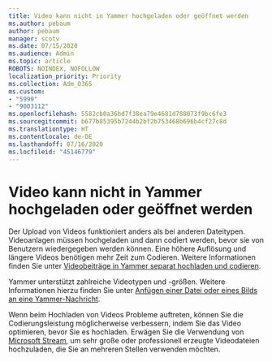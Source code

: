 ```yaml
---
title: Video kann nicht in Yammer hochgeladen oder geöffnet werden
ms.author: pebaum
author: pebaum
manager: scotv
ms.date: 07/15/2020
ms.audience: Admin
ms.topic: article
ROBOTS: NOINDEX, NOFOLLOW
localization_priority: Priority
ms.collection: Adm_O365
ms.custom:
- "5999"
- "9003112"
ms.openlocfilehash: 5582cb0a36bd7f38ea79e4681d788073f9bc6fe3
ms.sourcegitcommit: b677b85395b7244b2bf2b753468b696b4cf27c8d
ms.translationtype: HT
ms.contentlocale: de-DE
ms.lasthandoff: 07/16/2020
ms.locfileid: "45146779"
---
```

# <a name="unable-to-upload-or-open-video-on-yammer"></a>Video kann nicht in Yammer hochgeladen oder geöffnet werden

Der Upload von Videos funktioniert anders als bei anderen Dateitypen. Videoanlagen müssen hochgeladen und dann codiert werden, bevor sie von Benutzern wiedergegeben werden können. Eine höhere Auflösung und längere Videos benötigen mehr Zeit zum Codieren. Weitere Informationen finden Sie unter [Videobeiträge in Yammer separat hochladen und codieren](https://support.microsoft.com/office/video-posts-in-yammer-upload-and-encode-separately-5b3a348e-3a0a-4c4b-95b1-eabdf245ba25).   

Yammer unterstützt zahlreiche Videotypen und -größen. Weitere Informationen hierzu finden Sie unter [Anfügen einer Datei oder eines Bilds an eine Yammer-Nachricht](https://support.microsoft.com/office/attach-a-file-or-image-to-a-yammer-message-f576d4d1-ad66-4ce4-9c43-46cf75978dbf).   

Wenn beim Hochladen von Videos Probleme auftreten, können Sie die Codierungsleistung möglicherweise verbessern, indem Sie das Video optimieren, bevor Sie es hochladen. Erwägen Sie die Verwendung von [Microsoft Stream](https://docs.microsoft.com/stream/overview), um sehr große oder professionell erzeugte Videodateien hochzuladen, die Sie an mehreren Stellen verwenden möchten.